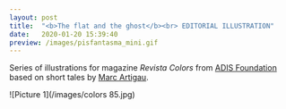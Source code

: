 ```yaml
---
layout: post
title:  "<b>The flat and the ghost</b><br> EDITORIAL ILLUSTRATION"
date:   2020-01-20 15:39:40
preview: /images/pisfantasma_mini.gif
---
```


Series of illustrations for magazine <i> Revista Colors </i> from <a href="http://www.fundacioadis.org/">ADIS Foundation</a> based on short tales by <a href="https://twitter.com/martigau?lang=es">Marc Artigau</a>.<br>


![Picture 1](/images/colors 85.jpg)
